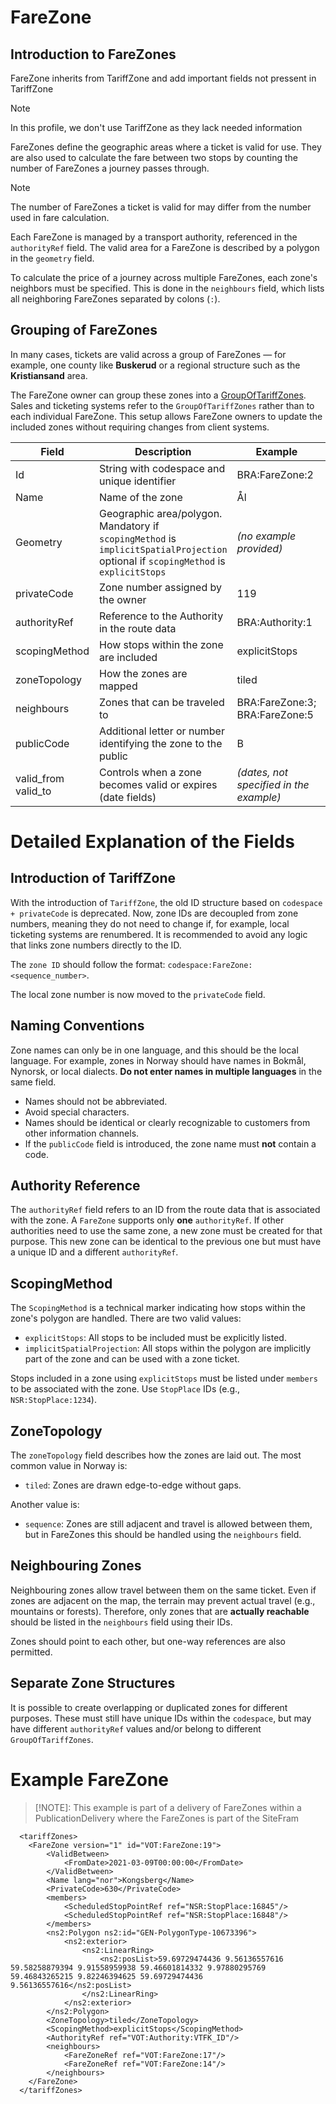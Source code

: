 # FareZone

## Introduction to FareZones

FareZone inherits from TariffZone and add important fields not pressent in TariffZone
>[!NOTE] 
>In this profile, we don't use TariffZone as they lack needed information

FareZones define the geographic areas where a ticket is valid for use. They are also used to calculate the fare between two stops by counting the number of FareZones a journey passes through.  
>[!NOTE] 
>The number of FareZones a ticket is valid for may differ from the number used in fare calculation.

Each FareZone is managed by a transport authority, referenced in the `authorityRef` field. The valid area for a FareZone is described by a polygon in the `geometry` field.

To calculate the price of a journey across multiple FareZones, each zone's neighbors must be specified. This is done in the `neighbours` field, which lists all neighboring FareZones separated by colons (`:`).

## Grouping of FareZones

In many cases, tickets are valid across a group of FareZones — for example, one county like **Buskerud** or a regional structure such as the **Kristiansand** area.

The FareZone owner can group these zones into a [GroupOfTariffZones](/10-Objects/GroupOfTariffZones.markdown). Sales and ticketing systems refer to the `GroupOfTariffZones` rather than to each individual FareZone. This setup allows FareZone owners to update the included zones without requiring changes from client systems.


| **Field**|**Description** |**Example**|**Cardinality**| 
|-|-|-|-|
|Id| String with codespace and unique identifier|BRA:FareZone:2|<font color="red"> 1:1|
|Name|Name of the zone| Ål|<font color="red"> 1:1|
|Geometry|Geographic area/polygon. <br>Mandatory if `scopingMethod` is `implicitSpatialProjection` <br/> optional if `scopingMethod` is `explicitStops`|*(no example provided)*|<font color="red"> 0:1|
|privateCode|Zone number assigned by the owner| 119|<font color="red"> ?:?|
|authorityRef|Reference to the Authority in the route data|BRA:Authority:1|<font color="red"> ?:?|
|scopingMethod|How stops within the zone are included|explicitStops|<font color="red"> ?:?|
|zoneTopology| How the zones are mapped|tiled|<font color="red"> ?:?|
|neighbours|Zones that can be traveled to|BRA:FareZone:3; BRA:FareZone:5|<font color="red"> ?:?|
|publicCode|Additional letter or number identifying the zone to the public|B|<font color="red"> ?:?|
|valid_from  valid_to|Controls when a zone becomes valid or expires (date fields)|*(dates, not specified in the example)*|<font color="red"> ?:?|

</details>

# Detailed Explanation of the Fields

## Introduction of TariffZone

With the introduction of `TariffZone`, the old ID structure based on `codespace + privateCode` is deprecated. Now, zone IDs are decoupled from zone numbers, meaning they do not need to change if, for example, local ticketing systems are renumbered. It is recommended to avoid any logic that links zone numbers directly to the ID.

The `zone ID` should follow the format: `codespace:FareZone:<sequence_number>`.

The local zone number is now moved to the `privateCode` field.

## Naming Conventions

Zone names can only be in one language, and this should be the local language. For example, zones in Norway should have names in Bokmål, Nynorsk, or local dialects. **Do not enter names in multiple languages** in the same field.

- Names should not be abbreviated.
- Avoid special characters.
- Names should be identical or clearly recognizable to customers from other information channels.
- If the `publicCode` field is introduced, the zone name must **not** contain a code.

## Authority Reference

The `authorityRef` field refers to an ID from the route data that is associated with the zone. A `FareZone` supports only **one** `authorityRef`. If other authorities need to use the same zone, a new zone must be created for that purpose. This new zone can be identical to the previous one but must have a unique ID and a different `authorityRef`.

## ScopingMethod

The `ScopingMethod` is a technical marker indicating how stops within the zone's polygon are handled. There are two valid values:

- `explicitStops`: All stops to be included must be explicitly listed.
- `implicitSpatialProjection`: All stops within the polygon are implicitly part of the zone and can be used with a zone ticket.

Stops included in a zone using `explicitStops` must be listed under `members` to be associated with the zone. Use `StopPlace` IDs (e.g., `NSR:StopPlace:1234`).

## ZoneTopology

The `zoneTopology` field describes how the zones are laid out. The most common value in Norway is:

- `tiled`: Zones are drawn edge-to-edge without gaps.

Another value is:

- `sequence`: Zones are still adjacent and travel is allowed between them, but in FareZones this should be handled using the `neighbours` field.

## Neighbouring Zones

Neighbouring zones allow travel between them on the same ticket. Even if zones are adjacent on the map, the terrain may prevent actual travel (e.g., mountains or forests). Therefore, only zones that are **actually reachable** should be listed in the `neighbours` field using their IDs. 

Zones should point to each other, but one-way references are also permitted.

## Separate Zone Structures

It is possible to create overlapping or duplicated zones for different purposes. These must still have unique IDs within the `codespace`, but may have different `authorityRef` values and/or belong to different `GroupOfTariffZones`.


# Example FareZone
>[!NOTE]: This example is part of a delivery of FareZones within a PublicationDelivery where the FareZones is part of the SiteFram

      <tariffZones>
        <FareZone version="1" id="VOT:FareZone:19">
            <ValidBetween>
                <FromDate>2021-03-09T00:00:00</FromDate>
            </ValidBetween>
            <Name lang="nor">Kongsberg</Name>
            <PrivateCode>630</PrivateCode>
            <members>
                <ScheduledStopPointRef ref="NSR:StopPlace:16845"/>
                <ScheduledStopPointRef ref="NSR:StopPlace:16848"/>
            </members>
            <ns2:Polygon ns2:id="GEN-PolygonType-10673396">
                <ns2:exterior>
                    <ns2:LinearRing>
                        <ns2:posList>59.69729474436 9.56136557616  59.58258879394 9.91558959938 59.46601814332 9.97880295769 59.46843265215 9.82246394625 59.69729474436 9.56136557616</ns2:posList>
                    </ns2:LinearRing>
                </ns2:exterior>
            </ns2:Polygon>
            <ZoneTopology>tiled</ZoneTopology>
            <ScopingMethod>explicitStops</ScopingMethod>
            <AuthorityRef ref="VOT:Authority:VTFK_ID"/>
            <neighbours>
                <FareZoneRef ref="VOT:FareZone:17"/>
                <FareZoneRef ref="VOT:FareZone:14"/>
            </neighbours>
        </FareZone>
      </tariffZones>
